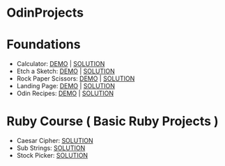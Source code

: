 # OdinProjects

# Foundations

- Calculator:
<a href="https://br3y.github.io/calculator/">DEMO</a> | 
<a href="https://github.com/Br3y/calculator">SOLUTION</a>
- Etch a Sketch:
<a href="https://br3y.github.io/etch-a-sketch/">DEMO</a> | 
<a href="https://github.com/Br3y/etch-a-sketch">SOLUTION</a>
- Rock Paper Scissors:
<a href="https://br3y.github.io/rock-paper-scissors/">DEMO</a> | 
<a href="https://github.com/Br3y/rock-paper-scissors">SOLUTION</a>
- Landing Page:
<a href="https://br3y.github.io/odin-landing-page/">DEMO</a> | 
<a href="https://github.com/Br3y/odin-landing-page">SOLUTION</a>
- Odin Recipes:
<a href="https://br3y.github.io/odin-recipes/">DEMO</a> | 
<a href="https://github.com/Br3y/odin-recipes">SOLUTION</a>

# Ruby Course ( Basic Ruby Projects )

- Caesar Cipher:
<a href="https://github.com/Br3y/basic-ruby-projects/blob/main/caesar_cipher.rb">SOLUTION</a>
- Sub Strings:
<a href="https://github.com/Br3y/basic-ruby-projects/blob/main/sub_strings.rb">SOLUTION</a>
- Stock Picker:
<a href="https://github.com/Br3y/basic-ruby-projects/blob/main/stock_picker.rb">SOLUTION</a>
